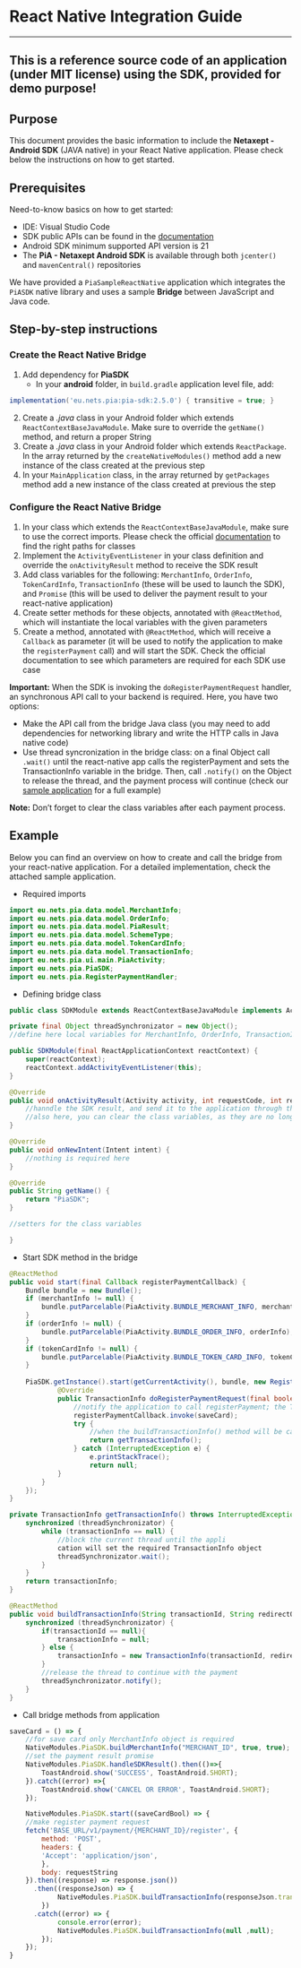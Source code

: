 ﻿# React Native Integration Guide
---
## This is a reference source code of an application (under MIT license) using the SDK, provided for demo purpose!

## Purpose
This document provides the basic information to include the **Netaxept - Android SDK** (JAVA native) in your React Native application. Please check below the instructions on how to get started.

## Prerequisites
Need-to-know basics on how to get started:
+ IDE: Visual Studio Code
+ SDK public APIs can be found in the [documentation](../documentation)
+ Android SDK minimum supported API version is 21
+ The **PiA - Netaxept Android SDK** is available through both `jcenter()` and `mavenCentral()` repositories

We have provided a `PiaSampleReactNative` application which integrates the `PiASDK` native library and uses a sample **Bridge** between JavaScript and Java code.

## Step-by-step instructions
### Create the React Native Bridge
1. Add dependency for **PiaSDK**
    + In your **android** folder, in `build.gradle` application level file, add:
```gradle
implementation('eu.nets.pia:pia-sdk:2.5.0') { transitive = true; }
```
2. Create a _.java_ class in your Android folder which extends `ReactContextBaseJavaModule`. Make sure to override the `getName()` method, and return a proper String
3. Create a _.java_ class in your Android folder which extends `ReactPackage`. In the array returned by the `createNativeModules()` method add a new instance of the class created at the previous step
4. In your `MainApplication` class, in the array returned by `getPackages` method add a new instance of the class created at previous the step

### Configure the React Native Bridge

1. In your class which extends the `ReactContextBaseJavaModule`, make sure to use the correct imports. Please check the official [documentation](../documentation) to find the right paths for classes
2. Implement the `ActivityEventListener` in your class definition and override the `onActivityResult` method to receive the SDK result
3. Add class variables for the following: `MerchantInfo`, `OrderInfo`, `TokenCardInfo`, `TransactionInfo` (these will be used to launch the SDK), and `Promise` (this will be used to deliver the payment result to your react-native application)
4. Create setter methods for these objects, annotated with `@ReactMethod`, which will instantiate the local variables with the given parameters
5. Create a method, annotated with `@ReactMethod`, which will receive a `Callback` as parameter (it will be used to notify the application to make the `registerPayment` call) and will start the SDK. Check the official documentation to see which parameters are required for each SDK use case

**Important:** When the SDK is invoking the `doRegisterPaymentRequest` handler, an synchronous API call to your backend is required. Here, you have two options:
+ Make the API call from the bridge Java class (you may need to add dependencies for networking library and write the HTTP calls in Java native code)
+ Use thread syncronization in the bridge class: on a final Object call `.wait()` until the react-native app calls the registerPayment and sets the TransactionInfo variable in the bridge. Then, call `.notify()` on the Object to release the thread, and the payment process will continue (check our [sample application](PiaSampleReactNative/) for a full example)

**Note:** Don’t forget to clear the class variables after each payment process.

## Example

Below you can find an overview on how to create and call the bridge from your react-native application. For a detailed implementation, check the attached sample application.

+ Required imports
```java
import eu.nets.pia.data.model.MerchantInfo;
import eu.nets.pia.data.model.OrderInfo;
import eu.nets.pia.data.model.PiaResult;
import eu.nets.pia.data.model.SchemeType;
import eu.nets.pia.data.model.TokenCardInfo;
import eu.nets.pia.data.model.TransactionInfo;
import eu.nets.pia.ui.main.PiaActivity;
import eu.nets.pia.PiaSDK;
import eu.nets.pia.RegisterPaymentHandler;
```

+ Defining bridge class

```java
public class SDKModule extends ReactContextBaseJavaModule implements ActivityEventListener{

private final Object threadSynchronizator = new Object();
//define here local variables for MerchantInfo, OrderInfo, TransactionInfo, Promise

public SDKModule(final ReactApplicationContext reactContext) {
    super(reactContext);
    reactContext.addActivityEventListener(this);
}

@Override
public void onActivityResult(Activity activity, int requestCode, int resultCode, Intent data) {
    //hanndle the SDK result, and send it to the application through the Promise variable
    //also here, you can clear the class variables, as they are no longer needed
}

@Override
public void onNewIntent(Intent intent) {
    //nothing is required here
}

@Override
public String getName() {
    return "PiaSDK";
}

//setters for the class variables

}
```
+ Start SDK method in the bridge

```java
@ReactMethod
public void start(final Callback registerPaymentCallback) {
    Bundle bundle = new Bundle();
    if (merchantInfo != null) {
        bundle.putParcelable(PiaActivity.BUNDLE_MERCHANT_INFO, merchantInfo);
    }
    if (orderInfo != null) {
        bundle.putParcelable(PiaActivity.BUNDLE_ORDER_INFO, orderInfo);
    }
    if (tokenCardInfo != null) {
        bundle.putParcelable(PiaActivity.BUNDLE_TOKEN_CARD_INFO, tokenCardInfo);
    }
    
    PiaSDK.getInstance().start(getCurrentActivity(), bundle, new RegisterPaymentHandler() {
            @Override
            public TransactionInfo doRegisterPaymentRequest(final boolean saveCard) {
                //notify the application to call registerPayment; the TransactionInfo will be set in the specific setter for this variable
                registerPaymentCallback.invoke(saveCard);
                try {
                    //when the buildTransactionInfo() method will be called, the thread will resume
                    return getTransactionInfo();
                } catch (InterruptedException e) {
                    e.printStackTrace();
                    return null;
            }
        }
    });
}

private TransactionInfo getTransactionInfo() throws InterruptedException {
    synchronized (threadSynchronizator) {
        while (transactionInfo == null) {
            //block the current thread until the appli
            cation will set the required TransactionInfo object
            threadSynchronizator.wait();
        }
    }
    return transactionInfo;
}

@ReactMethod
public void buildTransactionInfo(String transactionId, String redirectOK, String redirectCancel){
    synchronized (threadSynchronizator) {
        if(transactionId == null){
            transactionInfo = null;
        } else {
            transactionInfo = new TransactionInfo(transactionId, redirectOK);
        }
        //release the thread to continue with the payment
        threadSynchronizator.notify();
    }
}
```
+ Call bridge methods from application

```javascript
saveCard = () => {
    //for save card only MerchantInfo object is required
    NativeModules.PiaSDK.buildMerchantInfo("MERCHANT_ID", true, true);
    //set the payment result promise
    NativeModules.PiaSDK.handleSDKResult().then(()=>{
        ToastAndroid.show('SUCCESS', ToastAndroid.SHORT);
    }).catch((error) =>{
        ToastAndroid.show('CANCEL OR ERROR', ToastAndroid.SHORT);
    });

    NativeModules.PiaSDK.start((saveCardBool) => {
    //make register payment request
    fetch('BASE_URL/v1/payment/{MERCHANT_ID}/register', {
        method: 'POST',
        headers: {
        'Accept': 'application/json',
        },
        body: requestString
    }).then((response) => response.json())
      .then((responseJson) => {
            NativeModules.PiaSDK.buildTransactionInfo(responseJson.transactionId ,responseJson.redirectOK);
        })
      .catch((error) => {
            console.error(error);
            NativeModules.PiaSDK.buildTransactionInfo(null ,null);
        });
    });
}
```



